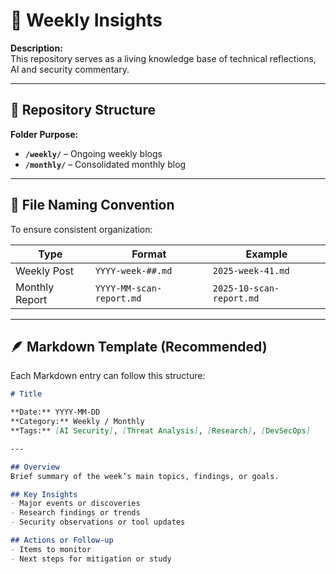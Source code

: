 # 🧭 Weekly Insights

**Description:**  
This repository serves as a living knowledge base of technical reflections, AI and security commentary.

---

## 📁 Repository Structure


**Folder Purpose:**

- **`/weekly/`** – Ongoing weekly blogs
- **`/monthly/`** – Consolidated monthly blog

---

## 🧾 File Naming Convention

To ensure consistent organization:

| Type | Format | Example |
|------|---------|----------|
| Weekly Post | `YYYY-week-##.md` | `2025-week-41.md` |
| Monthly Report | `YYYY-MM-scan-report.md` | `2025-10-scan-report.md` |

---

## 🪶 Markdown Template (Recommended)

Each Markdown entry can follow this structure:

```markdown
# Title

**Date:** YYYY-MM-DD  
**Category:** Weekly / Monthly  
**Tags:** [AI Security], [Threat Analysis], [Research], [DevSecOps]

---

## Overview
Brief summary of the week’s main topics, findings, or goals.

## Key Insights
- Major events or discoveries  
- Research findings or trends  
- Security observations or tool updates  

## Actions or Follow-up
- Items to monitor  
- Next steps for mitigation or study  
